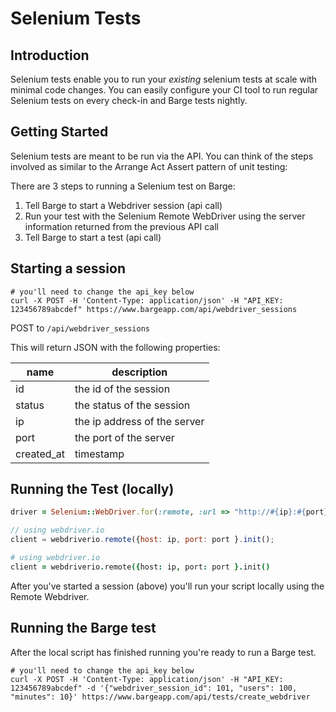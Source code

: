 # Selenium Tests


## Introduction

Selenium tests enable you to run your _existing_ selenium tests at scale with minimal code changes. You can easily configure your CI tool to run regular Selenium tests on every check-in and Barge tests nightly.

## Getting Started

Selenium tests are meant to be run via the API. You can think of the steps involved as similar to the Arrange Act Assert pattern of unit testing:

There are 3 steps to running a Selenium test on Barge:

1. Tell Barge to start a Webdriver session (api call)
2. Run your test with the Selenium Remote WebDriver using the server information returned from the previous API call
3. Tell Barge to start a test (api call)

## Starting a session

```shell
# you'll need to change the api_key below
curl -X POST -H 'Content-Type: application/json' -H "API_KEY: 123456789abcdef" https://www.bargeapp.com/api/webdriver_sessions
```

POST to `/api/webdriver_sessions`

This will return JSON with the following properties:

name | description
---- | -----------
id | the id of the session
status | the status of the session
ip | the ip address of the server
port | the port of the server
created_at | timestamp

## Running the Test (locally)

```ruby
driver = Selenium::WebDriver.for(:remote, :url => "http://#{ip}:#{port}/")
```
```javascript
// using webdriver.io
client = webdriverio.remote({host: ip, port: port }.init();
```
```coffeescript
# using webdriver.io
client = webdriverio.remote({host: ip, port: port }.init()
```

After you've started a session (above) you'll run your script locally using the Remote Webdriver.

## Running the Barge test

After the local script has finished running you're ready to run a Barge test.

```shell
# you'll need to change the api_key below
curl -X POST -H 'Content-Type: application/json' -H "API_KEY: 123456789abcdef" -d '{"webdriver_session_id": 101, "users": 100, "minutes": 10}' https://www.bargeapp.com/api/tests/create_webdriver
```